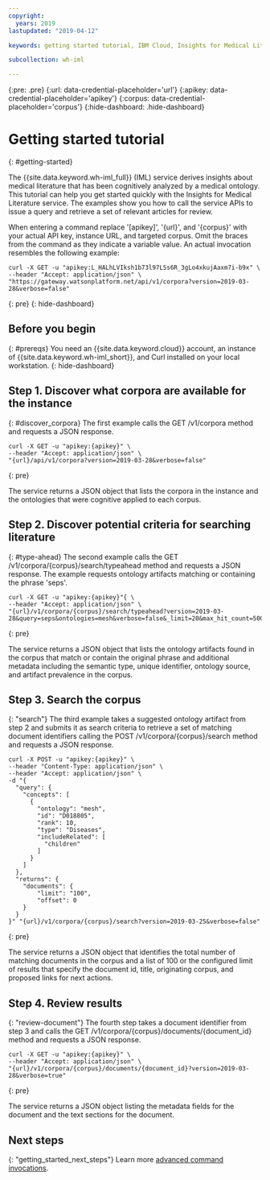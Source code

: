 ```yaml
---
copyright:
  years: 2019
lastupdated: "2019-04-12"

keywords: getting started tutorial, IBM Cloud, Insights for Medical Literature

subcollection: wh-iml

---
```

{:pre: .pre}
{:url: data-credential-placeholder='url'}
{:apikey: data-credential-placeholder='apikey'}
{:corpus: data-credential-placeholder='corpus'}
{:hide-dashboard: .hide-dashboard}

# Getting started tutorial
{: #getting-started}

The {{site.data.keyword.wh-iml_full}} (IML) service derives insights about medical literature that has been cognitively analyzed by a medical ontology.  This tutorial can help you get started quickly with the Insights for Medical Literature service.  The examples show you how to call the service APIs to issue a query and retrieve a set of relevant articles for review.

When entering a command replace '[apikey]', '{url}', and '{corpus}' with your actual API key, instance URL, and targeted corpus.  Omit the braces from the command as they indicate a variable value.  An actual invocation resembles the following example:
```
curl -X GET -u "apikey:L_HALhLVIksh1b73l97LSs6R_3gLo4xkujAaxm7i-b9x" \
--header "Accept: application/json" \
"https://gateway.watsonplatform.net/api/v1/corpora?version=2019-03-28&verbose=false"
```
{: pre}
{: hide-dashboard}

## Before you begin
{: #prereqs}
You need an {{site.data.keyword.cloud}} account, an instance of {{site.data.keyword.wh-iml_short}}, and Curl installed on your local workstation.
{: hide-dashboard}

## Step 1.  Discover what corpora are available for the instance
{: #discover_corpora}
The first example calls the GET /v1/corpora method and requests a JSON response.

```
curl -X GET -u "apikey:{apikey}" \
--header "Accept: application/json" \
"{url}/api/v1/corpora?version=2019-03-28&verbose=false"
```
{: pre}

The service returns a JSON object that lists the corpora in the instance and the ontologies that were cognitive applied to each corpus.

## Step 2.  Discover potential criteria for searching literature
{: #type-ahead}
The second example calls the GET /v1/corpora/{corpus}/search/typeahead method and requests a JSON response.  The example requests ontology artifacts matching or containing the phrase 'seps'.
```
curl -X GET -u "apikey:{apikey}"{ \
--header "Accept: application/json" \
"{url}/v1/corpora/{corpus}/search/typeahead?version=2019-03-28&query=seps&ontologies=mesh&verbose=false&_limit=20&max_hit_count=5000000&no_duplicates=true"
```
{: pre}

The service returns a JSON object that lists the ontology artifacts found in the corpus that match or contain the original phrase and additional metadata including the semantic type, unique identifier, ontology source, and artifact prevalence in the corpus.

## Step 3.  Search the corpus
{: "search"}
The third example takes a suggested ontology artifact from step 2 and submits it as search criteria to retrieve a set of matching document identifiers calling the POST /v1/corpora/{corpus}/search method and requests a JSON response.

```
curl -X POST -u "apikey:{apikey}" \
--header "Content-Type: application/json" \
--header "Accept: application/json" \
-d "{
  "query": {
    "concepts": [
      {
        "ontology": "mesh",
        "id": "D018805",
        "rank": 10,
        "type": "Diseases",
        "includeRelated": [
          "children"
        ]
      }
    ]
  },
  "returns": {
    "documents": {
        "limit": "100",
        "offset": 0
    }
  }
}" "{url}/v1/corpora/{corpus}/search?version=2019-03-25&verbose=false"
```
{: pre}

The service returns a JSON object that identifies the total number of matching documents in the corpus and a list of 100 or the configured limit of results that specify the document id, title, originating corpus, and proposed links for next actions.

## Step 4.  Review results
{: "review-document"}
The fourth step takes a document identifier from step 3 and calls the GET /v1/corpora/{corpus}/documents/{document_id} method and requests a JSON response.
```
curl -X GET -u "apikey:{apikey}" \
--header "Accept: application/json" \
"{url}/v1/corpora/{corpus}/documents/{document_id}?version=2019-03-28&verbose=true"
```
{: pre}

The service returns a JSON object listing the metadata fields for the document and the text sections for the document.

## Next steps
{: "getting_started_next_steps"}
Learn more [advanced command invocations](/docs/services/wh-iml?topic=wh-iml-advanced-invocations).